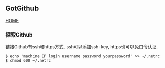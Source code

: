 GotGithub
------

[HOME](https://github.com/gotgit/gitgithub.git)

### 探索Github

链接Github有ssh和https方式, ssh可以添加ssh-key, https也可以免口令认证.

    $ echo 'machine IP login username password yourpassword' >> ~/.netrc
    $ chmod 600 ~/.netrc

